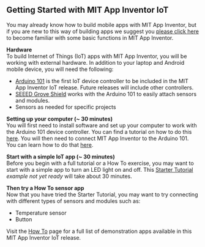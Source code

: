 ## Getting Started with MIT App Inventor IoT

You may already know how to build mobile apps with
MIT App Inventor, but if you are new to this way of building apps we
suggest you
<a href="http://appinventor.mit.edu/explore/ai2/tutorials.html">please click here</a>
to become familiar with some basic functions in MIT App
Inventor.

<b>Hardware</b><br>
To build Internet of Things (IoT) apps with MIT App Inventor, you will be working with external
hardware. In addition to your laptop and Android mobile device, you will need the following:

- [Arduino 101](http://www.arduino.cc/en/Main/ArduinoBoard101) is the first IoT device controller to be
included in the MIT App Inventor IoT release. Future releases will include other controllers.
- [SEEED Grove Shield](http://www.seeedstudio.com/Base-Shield-V2-p-1378.html) works with the Arduino 101 to easily
attach sensors and modules.
- Sensors as needed for specific projects

<b>Setting up your computer (~ 30 minutes)</b><br>
You will first need to install software and set up your computer to work with the Arduino 101 device controller. You can find a tutorial
on how to do this [here](https://drive.google.com/file/d/0B51cwz24uqobMUJwNDVSeGNoQVk/view). You will then need to
connect MIT App Inventor to the Arduino 101.  You can learn how to do that 
[here](https://drive.google.com/file/d/0B51cwz24uqobanJ2XzhLbGpQOFk/view).

<b>Start with a simple IoT app (~ 30 minutes)</b><br>
Before you begin with a full tutorial or a How To exercise, you may want to start with a simple app to turn an LED light 
on and off. This [Starter Tutorial]() <em>example not yet ready</em> will take about 30 minutes.

<b>Then try a How To sensor app</b><br>
Now that you have tried the Starter Tutorial, you may want to try connecting with different types of sensors and
modules such as:

- Temperature sensor
- Button

Visit the [How To](#/teachers/howtos) page for a full list of demonstration apps available in this MIT App Inventor IoT release.
